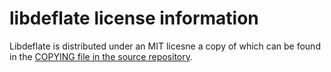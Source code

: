 # libdeflate license information

Libdeflate is distributed under an MIT licesne a copy of which can be found in the
[COPYING file in the source repository](https://github.com/ebiggers/libdeflate/blob/master/COPYING).
